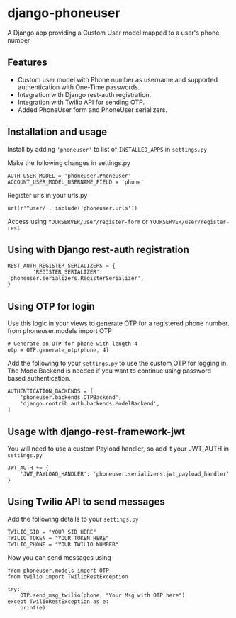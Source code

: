 # django-phoneuser
A Django app providing a Custom User model mapped to a user's phone number

## Features
* Custom user model with Phone number as username and supported authentication with One-Time passwords.
* Integration with Django rest-auth registration. 
* Integration with Twilio API for sending OTP.
* Added PhoneUser form and PhoneUser serializers.

## Installation and usage
Install by adding `'phoneuser'` to list of `INSTALLED_APPS` in `settings.py`

Make the following changes in settings.py

    AUTH_USER_MODEL = 'phoneuser.PhoneUser'
    ACCOUNT_USER_MODEL_USERNAME_FIELD = 'phone'

Register urls in your urls.py

    url(r'^user/', include('phoneuser.urls'))

Access using `YOURSERVER/user/register-form` or `YOURSERVER/user/register-rest`

## Using with Django rest-auth registration

    REST_AUTH_REGISTER_SERIALIZERS = {
            'REGISTER_SERIALIZER': 'phoneuser.serializers.RegisterSerializer',
    }

## Using OTP for login
Use this logic in your views to generate OTP for a registered phone number.
    from phoneuser.models import OTP
    
    # Generate an OTP for phone with length 4
    otp = OTP.generate_otp(phone, 4)

Add the following to your `settings.py` to use the custom OTP for logging in. The ModelBackend is needed if you want to continue using password based authentication.
    
    AUTHENTICATION_BACKENDS = [
        'phoneuser.backends.OTPBackend',
        'django.contrib.auth.backends.ModelBackend',
    ]

## Usage with django-rest-framework-jwt
You will need to use a custom Payload handler, so add it your JWT_AUTH in `settings.py`

    JWT_AUTH += {
        'JWT_PAYLOAD_HANDLER': 'phoneuser.serializers.jwt_payload_handler'
    }

## Using Twilio API to send messages
Add the following details to your `settings.py`
    
    TWILIO_SID = "YOUR SID HERE"
    TWILIO_TOKEN = "YOUR TOKEN HERE"
    TWILIO_PHONE = "YOUR TWILIO NUMBER"

Now you can send messages using
 
    from phoneuser.models import OTP
    from twilio import TwilioRestException

    try:
        OTP.send_msg_twilio(phone, "Your Msg with OTP here")
    except TwilioRestException as e:
        print(e)
        
